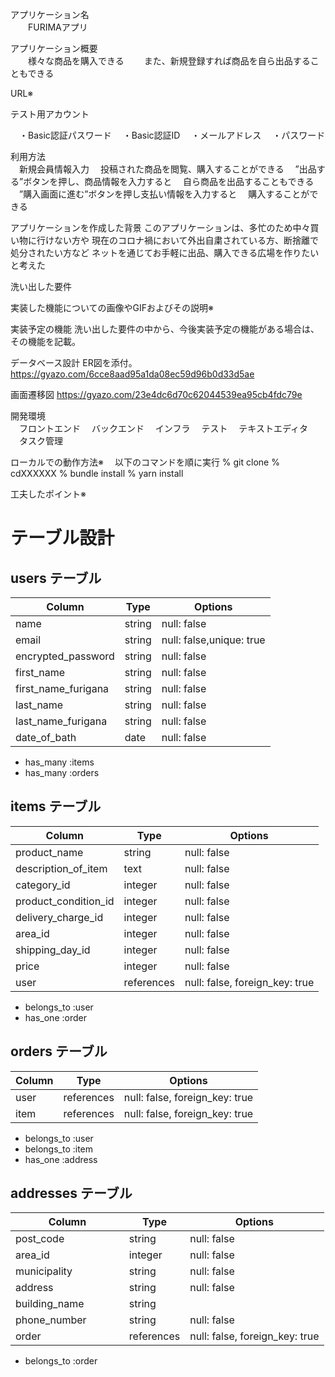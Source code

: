 アプリケーション名	
　　FURIMAアプリ

アプリケーション概要	
　　様々な商品を購入できる
　　また、新規登録すれば商品を自ら出品することもできる

URL※	


テスト用アカウント	

　・Basic認証パスワード
　・Basic認証ID
　・メールアドレス
　・パスワード

利用方法	
　新規会員情報入力
　投稿された商品を閲覧、購入することができる
　”出品する”ボタンを押し、商品情報を入力すると
　自ら商品を出品することもできる
　”購入画面に進む”ボタンを押し支払い情報を入力すると
　購入することができる

アプリケーションを作成した背景	
このアプリケーションは、多忙のため中々買い物に行けない方や
現在のコロナ禍において外出自粛されている方、断捨離で処分されたい方など
ネットを通じてお手軽に出品、購入できる広場を作りたいと考えた

洗い出した要件


実装した機能についての画像やGIFおよびその説明※	


実装予定の機能	
洗い出した要件の中から、今後実装予定の機能がある場合は、その機能を記載。

データベース設計	ER図を添付。
https://gyazo.com/6cce8aad95a1da08ec59d96b0d33d5ae


画面遷移図
https://gyazo.com/23e4dc6d70c62044539ea95cb4fdc79e	

開発環境	
　フロントエンド
　バックエンド
　インフラ
　テスト
　テキストエディタ
　タスク管理


ローカルでの動作方法※	
　以下のコマンドを順に実行
 % git clone
 % cdXXXXXX
 % bundle install
 % yarn install



工夫したポイント※	


# テーブル設計

## users テーブル

| Column                | Type   | Options     |
| ----------------------| ------ | ----------- |
| name                  | string | null: false |
| email                 | string | null: false,unique: true |
| encrypted_password    | string | null: false |
| first_name            | string | null: false |
| first_name_furigana   | string | null: false |
| last_name             | string | null: false |
| last_name_furigana    | string | null: false |
| date_of_bath　　 　    | date   | null: false |

- has_many :items
- has_many :orders


## items テーブル

| Column                | Type    | Options     |
| ------                | ------- | ----------- |
| product_name          | string  | null: false |
| description_of_item   | text    | null: false |
| category_id           | integer | null: false |
| product_condition_id  | integer | null: false |
| delivery_charge_id    | integer | null: false |
| area_id               | integer | null: false |
| shipping_day_id       | integer | null: false |
| price                 | integer | null: false |
| user                  | references | null: false, foreign_key: true |

- belongs_to :user
- has_one :order


## orders テーブル

| Column                | Type       | Options                        |
| ----------------------| ---------- | ------------------------------ |
| user                  | references | null: false, foreign_key: true |
| item                  | references | null: false, foreign_key: true |

- belongs_to :user
- belongs_to :item
- has_one :address

## addresses テーブル

| Column                | Type       | Options                        |
| ----------------------| ---------- | -------------------------------|
| post_code             | string     | null: false                    |
| area_id               | integer    | null: false                    |
| municipality          | string     | null: false                    |
| address               | string     | null: false                    |
| building_name         | string     |                                |
| phone_number   　　　  | string     | null: false                    |
| order                 | references | null: false, foreign_key: true |
- belongs_to :order

